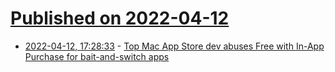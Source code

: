 # [Published on 2022-04-12](index.md)

* [2022-04-12, 17:28:33](https://news.ycombinator.com/item?id=31005708) - [Top Mac App Store dev abuses Free with In-App Purchase for bait-and-switch apps](https://twitter.com/lapcatsoftware/status/1513672378236166149)
